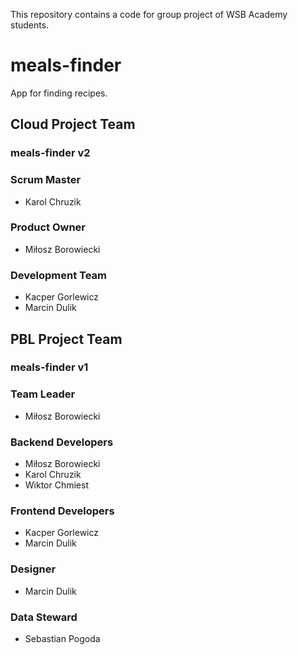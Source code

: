 This repository contains a code for group project of WSB Academy students.
# meals-finder
App for finding recipes.

## Cloud Project Team
### meals-finder v2
### Scrum Master
- Karol Chruzik
### Product Owner
- Miłosz Borowiecki
### Development Team
- Kacper Gorlewicz
- Marcin Dulik

## PBL Project Team
### meals-finder v1
### Team Leader
- Miłosz Borowiecki
### Backend Developers
- Miłosz Borowiecki
- Karol Chruzik
- Wiktor Chmiest
### Frontend Developers
- Kacper Gorlewicz
- Marcin Dulik
### Designer
- Marcin Dulik
### Data Steward
- Sebastian Pogoda